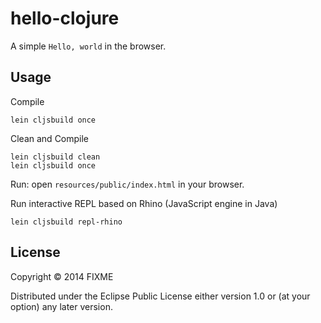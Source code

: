 # hello-clojure

A simple `Hello, world` in the browser.

## Usage

Compile
```
lein cljsbuild once
```

Clean and Compile
```
lein cljsbuild clean
lein cljsbuild once
```

Run: open `resources/public/index.html` in your browser.

Run interactive REPL based on Rhino (JavaScript engine in Java)
```
lein cljsbuild repl-rhino
```

## License

Copyright © 2014 FIXME

Distributed under the Eclipse Public License either version 1.0 or (at
your option) any later version.

